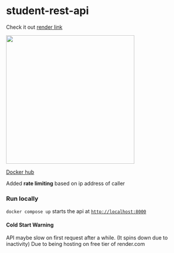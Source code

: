 # student-rest-api

Check it out [render link](https://student-rest-api-0-0-2.onrender.com/)

<img src="https://github.com/kurayami07734/student-rest-api/assets/60501848/01d84b0e-663c-47ec-a646-aaca2e872ffb" height="350px">


[Docker hub](https://hub.docker.com/repository/docker/kurayami07734/student-rest-api/general)

Added **rate limiting** based on ip address of caller

### Run locally

`docker compose up` starts the api at [`http://localhost:8000`](http://localhost:8000)

#### Cold Start Warning

API maybe slow on first request after a while. (It spins down due to inactivity)
Due to being hosting on free tier of render.com
